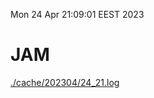 Mon 24 Apr 21:09:01 EEST 2023
# JAM
<a href='./cache/202304/24_21.log'>./cache/202304/24_21.log</a>
